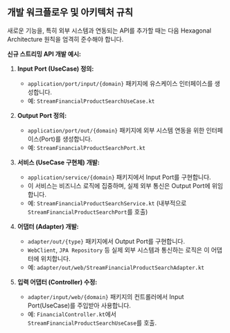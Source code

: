## 개발 워크플로우 및 아키텍처 규칙

새로운 기능을, 특히 외부 시스템과 연동되는 API를 추가할 때는 다음 Hexagonal Architecture 원칙을 엄격히 준수해야 합니다.

**신규 스트리밍 API 개발 예시:**

1.  **Input Port (UseCase) 정의:**
    *   `application/port/input/{domain}` 패키지에 유스케이스 인터페이스를 생성합니다.
    *   예: `StreamFinancialProductSearchUseCase.kt`

2.  **Output Port 정의:**
    *   `application/port/out/{domain}` 패키지에 외부 시스템 연동을 위한 인터페이스(Port)를 생성합니다.
    *   예: `StreamFinancialProductSearchPort.kt`

3.  **서비스 (UseCase 구현체) 개발:**
    *   `application/service/{domain}` 패키지에서 Input Port를 구현합니다.
    *   이 서비스는 비즈니스 로직에 집중하며, 실제 외부 통신은 Output Port에 위임합니다.
    *   예: `StreamFinancialProductSearchService.kt` (내부적으로 `StreamFinancialProductSearchPort`를 호출)

4.  **어댑터 (Adapter) 개발:**
    *   `adapter/out/{type}` 패키지에서 Output Port를 구현합니다.
    *   `WebClient`, `JPA Repository` 등 실제 외부 시스템과 통신하는 로직은 이 어댑터에 위치합니다.
    *   예: `adapter/out/web/StreamFinancialProductSearchAdapter.kt`

5.  **입력 어댑터 (Controller) 수정:**
    *   `adapter/input/web/{domain}` 패키지의 컨트롤러에서 Input Port(UseCase)를 주입받아 사용합니다.
    *   예: `FinancialController.kt`에서 `StreamFinancialProductSearchUseCase`를 호출.
